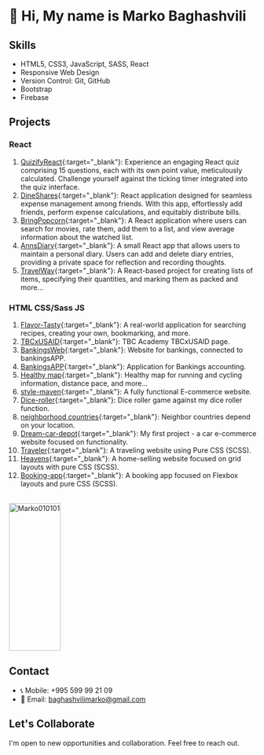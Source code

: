 
<h1>👋 Hi, My name is Marko Baghashvili</h1>

## Skills

- HTML5, CSS3, JavaScript, SASS, React
- Responsive Web Design
- Version Control: Git, GitHub
- Bootstrap
- Firebase

## Projects
### React 
1. [QuizifyReact](https://quizifyreact.netlify.app/){:target="_blank"}: Experience an engaging React quiz comprising 15 questions, each with its own point value, meticulously calculated. Challenge yourself against the ticking timer integrated into the quiz interface.
2. [DineShares](https://dineshares.netlify.app/){:target="_blank"}: React application designed for seamless expense management among friends. With this app, effortlessly add friends, perform expense calculations, and equitably distribute bills.
3. [BringPopcorn](https://bringpopcorn.netlify.app/){:target="_blank"}: A React application where users can search for movies, rate them, add them to a list, and view average information about the watched list.
4. [AnnsDiary](https://annsdiary.netlify.app/){:target="_blank"}: A small React app that allows users to maintain a personal diary. Users can add and delete diary entries, providing a private space for reflection and recording thoughts.
5. [TravelWay](https://travel-way.netlify.app/){:target="_blank"}: A React-based project for creating lists of items, specifying their quantities, and marking them as packed and more...

### HTML CSS/Sass JS 
1. [Flavor-Tasty](https://flavor-tasty.netlify.app/){:target="_blank"}: A real-world application for searching recipes, creating your own, bookmarking, and more.
2. [TBCxUSAID](https://tbcxusaid.netlify.app/){:target="_blank"}: TBC Academy TBCxUSAID page.
3. [BankingsWeb](https://bankingsweb.netlify.app/){:target="_blank"}: Website for bankings, connected to bankingsAPP.
4. [BankingsAPP](https://bankingsapp.netlify.app/){:target="_blank"}: Application for Bankings accounting.
5. [Healthy map](https://healthymap.netlify.app/){:target="_blank"}: Healthy map for running and cycling information, distance pace, and more... 
6. [style-maven](https://style-maven.netlify.app/){:target="_blank"}: A fully functional E-commerce website.
7. [Dice-roller](https://beatmyroller.netlify.app/){:target="_blank"}: Dice roller game against my dice roller function.
8. [neighborhood countries](https://neighborhoodies.netlify.app/){:target="_blank"}: Neighbor countries depend on your location.
9. [Dream-car-depot](https://dream-car-depot.netlify.app/){:target="_blank"}: My first project - a car e-commerce website focused on functionality.
10. [Traveler](https://marko010101.github.io/Travel/Traveler/){:target="_blank"}: A traveling website using Pure CSS (SCSS).
11. [Heavens](https://heavens.netlify.app/){:target="_blank"}: A home-selling website focused on grid layouts with pure CSS (SCSS).
12. [Booking-app](https://marko010101.github.io/booking-app/starter/){:target="_blank"}: A booking app focused on Flexbox layouts and pure CSS (SCSS).


<br/>
<div style="display: flex; justify-content: flex-start;">
  <a target="_blank" rel="noopener noreferrer nofollow" href="https://github-readme-stats.vercel.app/api/top-langs?username=Marko010101&amp;show_icons=true&amp;theme=dark&amp;locale=en&amp;layout=compact">
    <img width="100%" height="300px" src="https://github-readme-stats.vercel.app/api/top-langs?username=Marko010101&amp;show_icons=true&amp;theme=dark&amp;locale=en&amp;layout=compact" alt="Marko010101" style="max-width: 100%;">
  </a>
</div>



## Contact

- 📞 Mobile: +995 599 99 21 09
- 📧 Email: baghashvilimarko@gmail.com

## Let's Collaborate

I'm open to new opportunities and collaboration. Feel free to reach out.

